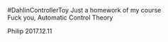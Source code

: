 #DahlinControllerToy
Just a homework of my course  
Fuck you, Automatic Control Theory  

Philip 2017.12.11